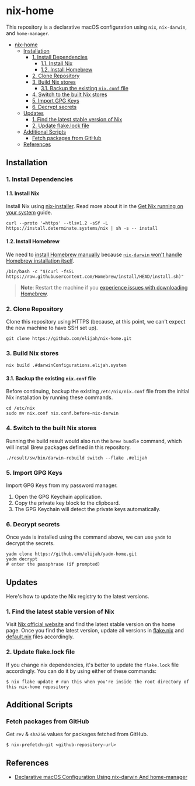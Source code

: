 # nix-home

This repository is a declarative macOS configuration using `nix`, `nix-darwin`,
and `home-manager`.

- [nix-home](#nix-home)
  - [Installation](#installation)
    - [1. Install Dependencies](#1-install-dependencies)
      - [1.1. Install Nix](#11-install-nix)
      - [1.2. Install Homebrew](#12-install-homebrew)
    - [2. Clone Repository](#2-clone-repository)
    - [3. Build Nix stores](#3-build-nix-stores)
      - [3.1. Backup the existing `nix.conf` file](#31-backup-the-existing-nixconf-file)
    - [4. Switch to the built Nix stores](#4-switch-to-the-built-nix-stores)
    - [5. Import GPG Keys](#5-import-gpg-keys)
    - [6. Decrypt secrets](#6-decrypt-secrets)
  - [Updates](#updates)
    - [1. Find the latest stable version of Nix](#1-find-the-latest-stable-version-of-nix)
    - [2. Update flake.lock file](#2-update-flakelock-file)
  - [Additional Scripts](#additional-scripts)
    - [Fetch packages from GitHub](#fetch-packages-from-github)
  - [References](#references)

## Installation

### 1. Install Dependencies

#### 1.1. Install Nix

Install Nix using
[nix-installer](https://zero-to-nix.com/concepts/nix-installer). Read more about
it in the
[Get Nix running on your system](https://zero-to-nix.com/start/install) guide.

```shell
curl --proto '=https' --tlsv1.2 -sSf -L https://install.determinate.systems/nix | sh -s -- install
```

#### 1.2. Install Homebrew

We need to [install Homebrew manually](https://brew.sh) because
[`nix-darwin` won't handle Homebrew installation itself](https://daiderd.com/nix-darwin/manual/index.html#opt-homebrew.enable).

```shell
/bin/bash -c "$(curl -fsSL https://raw.githubusercontent.com/Homebrew/install/HEAD/install.sh)"
```

> **Note**: Restart the machine if you
> [experience issues with downloading Homebrew](https://github.com/orgs/Homebrew/discussions/3343#discussioncomment-3628470).

### 2. Clone Repository

Clone this repository using HTTPS (because, at this point, we can't expect the
new machine to have SSH set up).

```shell
git clone https://github.com/elijah/nix-home.git
```

### 3. Build Nix stores

```shell
nix build .#darwinConfigurations.elijah.system
```

#### 3.1. Backup the existing `nix.conf` file

Before continuing, backup the existing `/etc/nix/nix.conf` file from the initial
Nix installation by running these commands.

```shell
cd /etc/nix
sudo mv nix.conf nix.conf.before-nix-darwin
```

### 4. Switch to the built Nix stores

Running the build result would also run the `brew bundle` command, which will
install Brew packages defined in this repository.

```shell
./result/sw/bin/darwin-rebuild switch --flake .#elijah
```

### 5. Import GPG Keys

Import GPG Keys from my password manager.

1. Open the GPG Keychain application.
2. Copy the private key block to the clipboard.
3. The GPG Keychain will detect the private keys automatically.

### 6. Decrypt secrets

Once `yadm` is installed using the command above, we can use `yadm` to decrypt
the secrets.

```shell
yadm clone https://github.com/elijah/yadm-home.git
yadm decrypt
# enter the passphrase (if prompted)
```

## Updates

Here's how to update the Nix registry to the latest versions.

### 1. Find the latest stable version of Nix

Visit [Nix official website](https://nixos.org/) and find the latest stable
version on the home page. Once you find the latest version, update all versions
in [flake.nix](./flake.nix) and [default.nix](./home/default.nix) files
accordingly.

### 2. Update flake.lock file

If you change nix dependencies, it's better to update the `flake.lock` file
accordingly. You can do it by using either of these commands:

```shell
$ nix flake update # run this when you're inside the root directory of this nix-home repository
```

## Additional Scripts

### Fetch packages from GitHub

Get `rev` & `sha256` values for packages fetched from GitHub.

```shell
$ nix-prefetch-git <github-repository-url>
```

## References

- [Declarative macOS Configuration Using nix-darwin And home-manager](https://xyno.space/post/nix-darwin-introduction)
